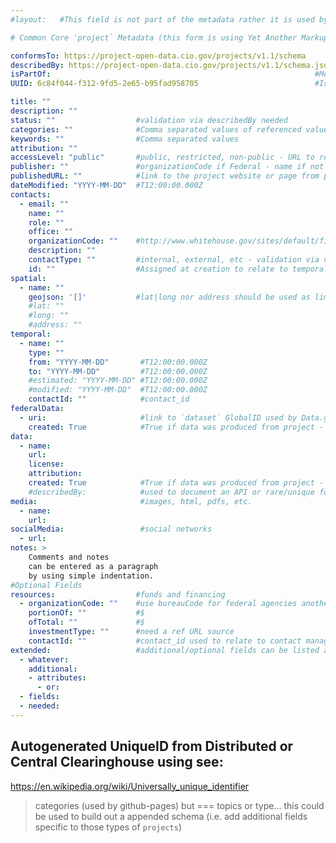 ```yaml
---
#layout:   #This field is not part of the metadata rather it is used by Github Pages if applicable

# Common Core 'project` Metadata (this form is using Yet Another Markup Language YAML or .yml which can be easily created as a static file but compiled/aggregated easily into a collection of JSON objects)

conformsTo: https://project-open-data.cio.gov/projects/v1.1/schema       #Human readable documentation on schema does not yet exist - only provided as an example
describedBy: https://project-open-data.cio.gov/projects/v1.1/schema.json #Machine readable schema to validate against & extended metadata for `project` category
isPartOf:                                                           #Means by which to relate projects using UUID - only used if project is subset of a larger project/program
UUID: 6c84f044-f312-9fd5-2e65-b95fad958705                          #Issued by central UUID server for purpose of re-identification in a distributed setting

title: ""
description: ""
status: ""                  #validation via describedBy needed
categories: ""              #Comma separated values of referenced value(s) in DescribedBy (see project_categories.md using NAS list)
keywords: ""                #Comma separated values
attribution: ""             
accessLevel: "public"       #public, restricted, non-public - URL to reference levels of access in DescribedBy
publisher: ""               #organizationCode if Federal - name if not
publishedURL: ""            #link to the project website or page from publisher
dateModified: "YYYY-MM-DD"  #T12:00:00.000Z
contacts:
  - email: ""
    name: ""
    role: ""                
    office: ""
    organizationCode: ""    #http://www.whitehouse.gov/sites/default/files/omb/assets/a11_current_year/app_c.pdf
    description: ""
    contactType: ""         #internal, external, etc - validation via describedBy needed
    id: ""                  #Assigned at creation to relate to temporal and resources or UUID if system used to managed contacts
spatial:
  - name: ""                
    geojson: '[]'           #lat|long nor address should be used as limits the functionality to a single point - no project is represented by a point
    #lat: ""
    #long: ""
    #address: ""            
temporal:
  - name: ""
    type: ""
    from: "YYYY-MM-DD"       #T12:00:00.000Z
    to: "YYYY-MM-DD"         #T12:00:00.000Z
    #estimated: "YYYY-MM-DD" #T12:00:00.000Z
    #modified: "YYYY-MM-DD"  #T12:00:00.000Z
    contactId: ""            #contact_id
federalData:
  - uri:                     #link to `dataset` GlobalID used by Data.gov and the Project-Open-Data `Collection` concept federal data should use existing agency processes
    created: True            #True if data was produced from project - False if it was usedBy the project for citation/reference
data:
  - name:
    url:
    license:
    attribution:
    created: True            #True if data was produced from project - False if it was usedBy the project for citation/reference or derived from    
    #describedBy:            #used to document an API or rare/unique format
media:                       #images, html, pdfs, etc.  
  - name:
    url:
socialMedia:                 #social networks
  - url:    
notes: >
    Comments and notes
    can be entered as a paragraph
    by using simple indentation.  
#Optional Fields
resources:                  #funds and financing
  - organizationCode: ""    #use bureauCode for federal agencies another registration process for others?
    portionOf: ""           #$
    ofTotal: ""             #$
    investmentType: ""      #need a ref URL source
    contactId: ""           #contact_id used to relate to contact managing resource
extended:                   #additional/optional fields can be listed and nested within this structure
  - whatever:
    additional:
    - attributes:
      - or:
  - fields:
  - needed:
---
```


## Autogenerated UniqueID from Distributed or Central Clearinghouse using see:
https://en.wikipedia.org/wiki/Universally_unique_identifier

> categories (used by github-pages) but === topics or type... this could be used to build out a appended schema (i.e. add additional fields specific to those types of `projects`)
